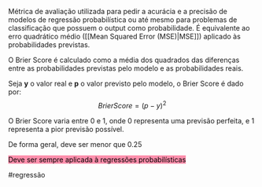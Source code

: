 Métrica de avaliação utilizada para pedir a acurácia e a precisão de modelos de regressão probabilística ou até mesmo para problemas de classificação que possuem o output como probabilidade. É equivalente ao erro quadrático médio ([[Mean Squared Error (MSE)|MSE]]) aplicado às probabilidades previstas.

O Brier Score é calculado como a média dos quadrados das diferenças entre as probabilidades previstas pelo modelo e as probabilidades reais.

Seja **y** o valor real e **p** o valor previsto pelo modelo, o Brier Score é dado por:
$$Brier Score = (p-y)^2$$

O Brier Score varia entre 0 e 1, onde 0 representa uma previsão perfeita, e 1 representa a pior previsão possível.

De forma geral, deve ser menor que 0.25

<mark style="background: #FF5582A6;">Deve ser sempre aplicada à regressões probabilísticas</mark>

#regressão 